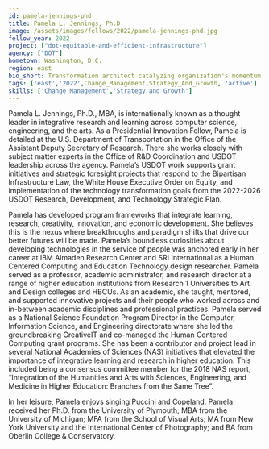 ```yaml
---
id: pamela-jennings-phd
title: Pamela L. Jennings, Ph.D.
image: /assets/images/fellows/2022/pamela-jennings-phd.jpg
fellow_year: 2022
project: ["dot-equitable-and-efficient-infrastructure"]
agency: ["DOT"]
hometown: Washington, D.C.
region: east
bio_short: Transformation architect catalyzing organization's momentum towards their north star by helping them to broaden and sharpen the solutions they find for hard problems.
tags: ['east','2022',Change_Management,Strategy_And_Growth, 'active']
skills: ['Change Management','Strategy and Growth']
---
```


Pamela L. Jennings, Ph.D., MBA, is internationally known as a thought leader in integrative research and learning across computer science, engineering, and the arts. As a Presidential Innovation Fellow, Pamela is detailed at the U.S. Department of Transportation in the Office of the Assistant Deputy Secretary of Research. There she works closely with subject matter experts in the Office of R&D Coordination and USDOT leadership across the agency. Pamela’s USDOT work supports grant initiatives and strategic foresight projects that respond to the Bipartisan Infrastructure Law, the White House Executive Order on Equity, and implementation of the technology transformation goals from the 2022-2026 USDOT Research, Development, and Technology Strategic Plan.

Pamela has developed program frameworks that integrate learning, research, creativity, innovation, and economic development. She believes this is the nexus where breakthroughs and paradigm shifts that drive our better futures will be made. Pamela’s boundless curiosities about developing technologies in the service of people was anchored early in her career at IBM Almaden Research Center and SRI International as a Human Centered Computing and Education Technology design researcher. Pamela served as a professor, academic administrator, and research director at a range of higher education institutions from Research 1 Universities to Art and Design colleges and HBCUs. As an academic, she taught, mentored, and supported innovative projects and their people who worked across and in-between academic disciplines and professional practices. Pamela served as a National Science Foundation Program Director in the Computer, Information Science, and Engineering directorate where she led the groundbreaking CreativeIT and co-managed the Human Centered Computing grant programs. She has been a contributor and project lead in several National Academies of Sciences (NAS) initiatives that elevated the importance of integrative learning and research in higher education. This included being a consensus committee member for the 2018 NAS report, “Integration of the Humanities and Arts with Sciences, Engineering, and Medicine in Higher Education: Branches from the Same Tree”.

In her leisure, Pamela enjoys singing Puccini and Copeland. Pamela received her Ph.D. from the University of Plymouth; MBA from the University of Michigan; MFA from the School of Visual Arts; MA from New York University and the International Center of Photography; and BA from Oberlin College & Conservatory.
